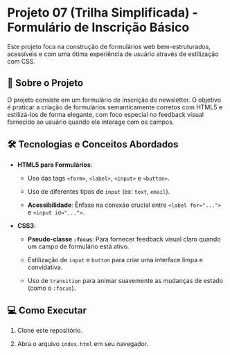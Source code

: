 # Projeto 07 (Trilha Simplificada) - Formulário de Inscrição Básico

 

Este projeto foca na construção de formulários web bem-estruturados, acessíveis e com uma ótima experiência de usuário através de estilização com CSS.

 

## 🚀 Sobre o Projeto

 

O projeto consiste em um formulário de inscrição de newsletter. O objetivo é praticar a criação de formulários semanticamente corretos com HTML5 e estilizá-los de forma elegante, com foco especial no feedback visual fornecido ao usuário quando ele interage com os campos.

 

## 🛠️ Tecnologias e Conceitos Abordados

 

- **HTML5 para Formulários**:

  - Uso das tags `<form>`, `<label>`, `<input>` e `<button>`.

  - Uso de diferentes tipos de `input` (ex: `text`, `email`).

  - **Acessibilidade**: Ênfase na conexão crucial entre `<label for="...">` e `<input id="...">`.

- **CSS3**:

  - **Pseudo-classe `:focus`**: Para fornecer feedback visual claro quando um campo de formulário está ativo.

  - Estilização de `input` e `button` para criar uma interface limpa e convidativa.

  - Uso de `transition` para animar suavemente as mudanças de estado (como o `:focus`).

 

## 💻 Como Executar

 

1. Clone este repositório.

2. Abra o arquivo `index.html` em seu navegador.
